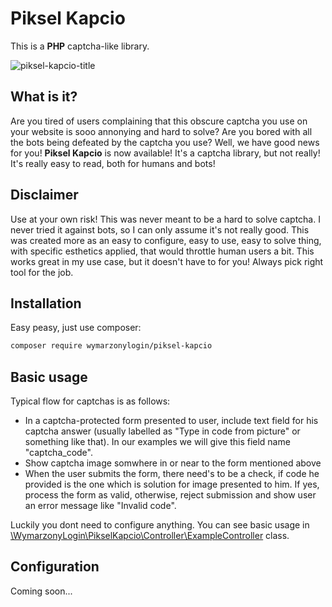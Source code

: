 # Piksel Kapcio
This is a **PHP** captcha-like library.

![piksel-kapcio-title](https://wymarzonylog.in/img/github/piksel-kapcio/piksel-kapcio-title.png)

## What is it?
Are you tired of users complaining that this obscure captcha you use on your website is sooo annonying 
and hard to solve? Are you bored with all the bots being defeated by the captcha you use? 
Well, we have good news for you! **Piksel Kapcio** is now available! It's a captcha library,
but not really! It's really easy to read, both for humans and bots! 
## Disclaimer
Use at your own risk!
This was never meant to be a hard to solve captcha. I never tried it against bots, so 
I can only assume it's not really good. This was created more as an easy to configure,
easy to use, easy to solve thing, with specific esthetics applied, that would throttle human users a bit.
This works great in my use case, but it doesn't have to for you! Always pick right tool for the job.
## Installation
Easy peasy, just use composer:
```bash
composer require wymarzonylogin/piksel-kapcio
```
## Basic usage
Typical flow for captchas is as follows:
- In a captcha-protected form presented to user, include text field for his captcha answer (usually labelled as "Type in code from picture" or something like that). In our examples we will give this field name "captcha_code".
- Show captcha image somwhere in or near to the form mentioned above
- When the user submits the form, there need's to be a check, if code he provided is the one which is solution for image presented to him. If yes, process the form as valid, otherwise, reject submission and show user an error message like "Invalid code".

Luckily you dont need to configure anything. You can see basic usage in [\WymarzonyLogin\PikselKapcio\Controller\ExampleController](https://github.com/wymarzonylogin/piksel-kapcio/blob/master/src/Controller/ExampleController.php) class.

## Configuration
Coming soon...
